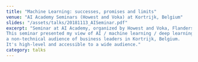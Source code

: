 ```yaml
---
title: "Machine Learning: successes, promises and limits"
venue: "AI Academy Seminars (Howest and Voka) at Kortrijk, Belgium"
slides: "/assets/talks/20181113_AISeminar.pdf"
excerpt: "Seminar at AI Academy, organized by Howest and Voka, Flanders, Belgium.
This seminar presented my view of AI / machine learning / deep learning for
a non-technical audience of business leaders in Kortrijk, Belgium.
It's high-level and accessible to a wide audience."
category: talks
---
```

